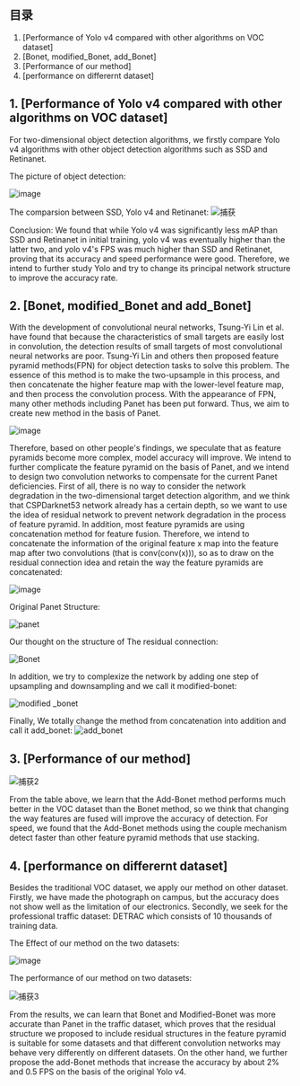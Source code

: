 

## 目录
1. [Performance of Yolo v4 compared with other algorithms on VOC dataset]
2. [Bonet, modified_Bonet, add_Bonet]
3. [Performance of our method]
4. [performance on differernt dataset]


## 1. [Performance of Yolo v4 compared with other algorithms on VOC dataset]
For two-dimensional object detection algorithms, we firstly compare Yolo v4 algorithms with other object detection algorithms such as SSD and Retinanet.

The picture of object detection:

![image](https://user-images.githubusercontent.com/59796732/133000842-24d57585-f6da-48e2-b5cb-b06feee29fe4.png)

The comparsion between SSD, Yolo v4 and Retinanet:
![捕获](https://user-images.githubusercontent.com/59796732/133001974-ad519817-9a6c-4174-857b-8dac5515bb47.PNG)


Conclusion: We found that while Yolo v4 was significantly less mAP than SSD and Retinanet in initial training, yolo v4 was eventually higher than the latter two, and yolo v4's FPS was much higher than SSD and Retinanet, proving that its accuracy and speed performance were good. Therefore, we intend to further study Yolo and try to change its principal network structure to improve the accuracy rate.

## 2. [Bonet, modified_Bonet and add_Bonet]
With the development of convolutional neural networks, Tsung-Yi Lin et al. have found that because the characteristics of small targets are easily lost in convolution, the detection results of small targets of most convolutional neural networks are poor. Tsung-Yi Lin and others then proposed feature pyramid methods(FPN) for object detection tasks to solve this problem. The essence of this method is to make the two-upsample in this process, and then concatenate the higher feature map with the lower-level feature map, and then process the convolution process. With the appearance of FPN, many other methods including Panet has been put forward. Thus, we aim to create new method in the basis of Panet.

![image](https://user-images.githubusercontent.com/59796732/133001130-93b31e8b-5fa9-49df-934b-25fbde2d7487.png)

Therefore, based on other people's findings, we speculate that as feature pyramids become more complex, model accuracy will improve. We intend to further complicate the feature pyramid on the basis of Panet, and we intend to design two convolution networks to compensate for the current Panet deficiencies. First of all, there is no way to consider the network degradation in the two-dimensional target detection algorithm, and we think that CSPDarknet53 network already has a certain depth, so we want to use the idea of residual network to prevent network degradation in the process of feature pyramid. 
In addition, most feature pyramids are using concatenation method for feature fusion. Therefore, we intend to concatenate the information of the original feature x map into the feature map after two convolutions (that is conv(conv(x))), so as to draw on the residual connection idea and retain the way the feature pyramids are concatenated:

![image](https://user-images.githubusercontent.com/59796732/133001693-54c3e94b-d6ad-470f-9061-cd98ce393871.png)

Original Panet Structure: 

![panet](https://user-images.githubusercontent.com/59796732/133001808-4640fad1-8f04-4f04-9c97-ee7e896fb04d.png)

Our thought on the structure of The residual connection:

![Bonet](https://user-images.githubusercontent.com/59796732/133001796-db513df3-5c99-4dbe-9f8c-75627b1905af.png)

In addition, we try to complexize the network by adding one step of upsampling and downsampling and we call it modified-bonet:

![modified _bonet](https://user-images.githubusercontent.com/59796732/133001937-d26a7ccf-da29-402d-9be4-6f91eee3630c.png)

Finally, We totally change the method from concatenation into addition and call it add_bonet:
![add_bonet](https://user-images.githubusercontent.com/59796732/133001911-01cc04c5-876e-4f87-8911-2f2e4498090b.png)


## 3. [Performance of our method] 

![捕获2](https://user-images.githubusercontent.com/59796732/133002138-2fbc1507-e834-49d7-a4f0-cf72ddf085bf.PNG)

From the table above, we learn that the Add-Bonet method performs much better in the VOC dataset than the Bonet method, so we think that changing the way features are fused will improve the accuracy of detection. For speed, we found that the Add-Bonet methods using the couple mechanism detect faster than other feature pyramid methods that use stacking.

## 4. [performance on differernt dataset]
Besides the traditional VOC dataset, we apply our method on other dataset. Firstly, we have made the photograph on campus, but the accuracy does not show well as the limitation of our electronics. Secondly, we seek for the professional traffic dataset: DETRAC which consists of 10 thousands of training data. 

The Effect of our method on the two datasets:

![image](https://user-images.githubusercontent.com/59796732/133002208-ce9cc78a-4f3c-4fff-9348-906eb7391f9c.png)

The performance of our method on two datasets:

![捕获3](https://user-images.githubusercontent.com/59796732/133002361-18e71601-2a53-4f94-ace4-fa0effd94306.PNG)

From the results, we can learn that Bonet and Modified-Bonet was more accurate than Panet in the traffic dataset, which proves that the residual structure we proposed to include residual structures in the feature pyramid is suitable for some datasets and that different convolution networks may behave very differently on different datasets. On the other hand, we further propose the add-Bonet methods that increase the accuracy by about 2% and 0.5 FPS on the basis of the original Yolo v4.















